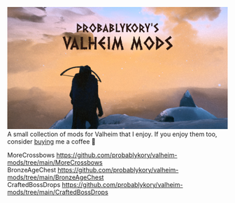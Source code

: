 ![Splash](https://raw.githubusercontent.com/probablykory/valheim-mods/main/splash.jpg)  
A small collection of mods for Valheim that I enjoy.  If you enjoy them too, consider [buying](https://www.paypal.com/paypalme/probablyk) me a coffee 🙂

MoreCrossbows https://github.com/probablykory/valheim-mods/tree/main/MoreCrossbows  
BronzeAgeChest https://github.com/probablykory/valheim-mods/tree/main/BronzeAgeChest  
CraftedBossDrops https://github.com/probablykory/valheim-mods/tree/main/CraftedBossDrops  
